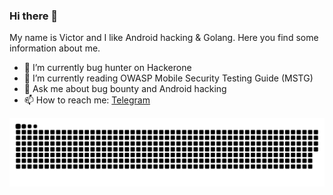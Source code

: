 ### Hi there 👋
My name is Victor and I like Android hacking & Golang. Here you find some information about me.
- 🔭 I’m currently bug hunter on Hackerone
- 🌱 I’m currently reading OWASP Mobile Security Testing Guide (MSTG)
- 💬 Ask me about bug bounty and Android hacking
- 📫 How to reach me: [Telegram](https://t.me/iSnipe)


![Snake animation](https://github.com/i5nipe/i5nipe/blob/output/github-contribution-grid-snake.svg)
